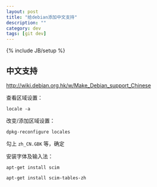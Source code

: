 ```yaml
---
layout: post
title: "给debian添加中文支持"
description: ""
category: dev
tags: [git dev]
---
```

{% include JB/setup %}

## 中文支持 ##

http://wiki.debian.org.hk/w/Make_Debian_support_Chinese

查看区域设置：

    locale -a

改变/添加区域设置：

    dpkg-reconfigure locales

勾上 `zh_CN.GBK` 等，确定

安装字体及输入法：

    apt-get install scim

    apt-get install scim-tables-zh

